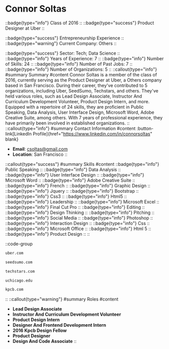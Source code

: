 # Connor Soltas
::badge{type="info"}
Class of 2016
::
::badge{type="success"}
Product Designer at Uber
::

::badge{type="success"}
Entrepreneurship Experience
::
::badge{type="warning"}
Current Company: Others
::

::badge{type="success"}
Sector: Tech; Data Science
::
::badge{type="info"}
Years of Experience: 7
::
::badge{type="info"}
Number of Skills: 24
::
::badge{type="info"}
Number of Past Jobs: 7
::
::badge{type="info"}
Number of Organizations: 5
::
::callout{type="info"}
#summary
Summary
#content
Connor Soltas is a member of the class of 2016, currently serving as the Product Designer at Uber, a Others company based in San Francisco. During their career, they've contributed to 5 organizations, including Uber, SeedSumo, Techstars, and others. They've held various roles, such as Lead Design Associate, Instructor And Curriculum Development Volunteer, Product Design Intern, and more. Equipped with a repertoire of 24 skills, they are proficient in Public Speaking, Data Analysis, User Interface Design, Microsoft Word, Adobe Creative Suite, among others.  With 7 years of professional experience, they have primarily been involved in established organizations.
::
::callout{type="info"}
#summary
Contact Information
#content
:button-link[LinkedIn Profile]{href="https://www.linkedin.com/in/connorsoltas" blank}
- **Email**: csoltas@gmail.com
- **Location**: San Francisco
::

::callout{type="success"}
#summary
Skills
#content
::badge{type="info"}
Public Speaking
::
::badge{type="info"}
Data Analysis
::
::badge{type="info"}
User Interface Design
::
::badge{type="info"}
Microsoft Word
::
::badge{type="info"}
Adobe Creative Suite
::
::badge{type="info"}
French
::
::badge{type="info"}
Graphic Design
::
::badge{type="info"}
Jquery
::
::badge{type="info"}
Bootstrap
::
::badge{type="info"}
Css3
::
::badge{type="info"}
Html5
::
::badge{type="info"}
Leadership
::
::badge{type="info"}
Microsoft Excel
::
::badge{type="info"}
Final Cut Pro
::
::badge{type="info"}
Editing
::
::badge{type="info"}
Design Thinking
::
::badge{type="info"}
Pitching
::
::badge{type="info"}
Social Media
::
::badge{type="info"}
Photoshop
::
::badge{type="info"}
Interaction Design
::
::badge{type="info"}
Css
::
::badge{type="info"}
Microsoft Office
::
::badge{type="info"}
Html 5
::
::badge{type="info"}
Product Design
::
::

::code-group
```bash [Uber]
uber.com
```
```bash [SeedSumo]
seedsumo.com
```
```bash [Techstars]
techstars.com
```
```bash [University of Chicago]
uchicago.edu
```
```bash [Kleiner Perkins Caufield & Byers]
kpcb.com
```
::
::callout{type="warning"}
#summary
Roles
#content
- **Lead Design Associate**
- **Instructor And Curriculum Development Volunteer**
- **Product Design Intern**
- **Designer And Frontend Development Intern**
- **2016 Kpcb Design Fellow**
- **Product Designer**
- **Design And Code Associate**
::

